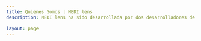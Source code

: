 ```yaml
---
title: Quienes Somos | MEDI lens
description: MEDI lens ha sido desarrollada por dos desarrolladores de Almería, conocenos un poco más :)

layout: page
---
```


<script setup>
import {
  VPTeamPage,
  VPTeamPageTitle,
  VPTeamMembers
} from 'vitepress/theme'

const members = [
  {
    avatar: 'https://avatars.githubusercontent.com/u/9118664',
    name: 'Paul Guillamón',
    title: 'Creador',
    // desc: 'Lorem ipsum dolor sit amet',
    links: [
      { icon: 'github', link: 'https://github.com/Qu4k3' }
    ]
  },
    {
    avatar: 'https://avatars.githubusercontent.com/u/20914374',
    name: 'Jose Sánchez Fuentes',
    title: 'Creador',
    // desc: 'Lorem ipsum dolor sit amet',
    links: [
      { icon: 'github', link: 'https://github.com/crimson3d' },
    ]
  }
]
</script>

<VPTeamPage>
  <VPTeamPageTitle>
    <template #title>
      El Equipo
    </template>
    <template #lead>
      <span class="logo-colored">MEDI lens</span> ha sido desarrollada por dos desarrolladores de Almería 🍅, con el objetivo de ofrecer una herramienta útil, nativa e intuitiva y basada en datos oficiales de la AEMPS.
    </template>
  </VPTeamPageTitle>
  <VPTeamMembers :members />
</VPTeamPage>

